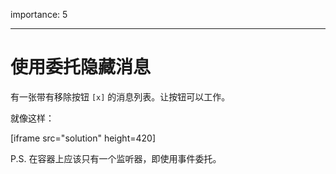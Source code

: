 importance: 5

---

# 使用委托隐藏消息

有一张带有移除按钮 `[x]` 的消息列表。让按钮可以工作。

就像这样：

[iframe src="solution" height=420]

P.S. 在容器上应该只有一个监听器，即使用事件委托。
